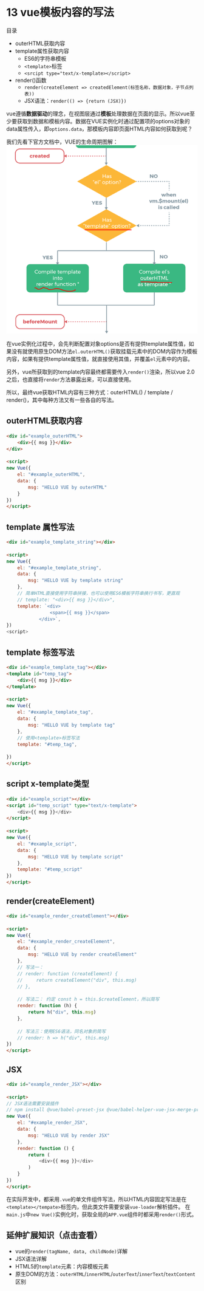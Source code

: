 # 13 vue模板内容的写法

目录
- outerHTML获取内容
- template属性获取内容
    - ES6的字符串模板
    - `<template>`标签
    - `<srcipt type="text/x-template></script>`
- render()函数
    - `render(createElement => createdElement(标签名称，数据对象，子节点列表))`
    - JSX语法：`render(() => {return (JSX)})`

vue遵循**数据驱动**的理念，在视图层通过**模板**处理数据在页面的显示。所以vue至少要获取到数据和模板内容。数据在VUE实例化时通过配置项的options对象的data属性传入，即`options.data`，那模板内容即页面HTML内容如何获取到呢？

我们先看下官方文档中，VUE的生命周期图解：
![outerHTML-template-render](../image/outerHTML-template-render.png)

在vue实例化过程中，会先判断配置对象options是否有提供template属性值，如果没有就使用原生DOM方法`el.outerHTML()`获取挂载元素中的DOM内容作为模板内容，如果有提供template属性值，就直接使用其值，并覆盖`el`元素中的内容。

另外，vue所获取到的template内容最终都需要传入`render()`渲染，所以vue 2.0之后，也直接将`render`方法暴露出来，可以直接使用。

所以，最终vue获取HTML内容有三种方式：outerHTML() / template / render()，其中每种方法又有一些各自的写法。

## outerHTML获取内容
```html
<div id="example_outerHTML">
    <div>{{ msg }}</div>
</div>

<script>
new Vue({
    el: "#example_outerHTML",
    data: {
        msg: "HELLO VUE by outerHTML"
    }
})
</script>
```
## template 属性写法
```html
<div id="example_template_string"></div>

<script>
new Vue({
    el: "#example_template_string",
    data: {
        msg: "HELLO VUE by template string"
    },
    // 简单HTML直接使用字符串拼接，也可以使用ES6模板字符串换行书写，更直观
    // template: "<div>{{ msg }}</div>",
    template: `<div>
                <span>{{ msg }}</span>
            </div>`,
})
<script>
```
## template 标签写法
```html
<div id="example_template_tag"></div>
<template id="temp_tag">
    <div>{{ msg }}</div>
</template>

<script>
new Vue({
    el: "#example_template_tag",
    data: {
        msg: "HELLO VUE by template tag"
    },
    // 使用<template>标签写法
    template: "#temp_tag",
    
})
</script>
```
## script x-template类型
```html
<div id="example_script"></div>
<script id="temp_script" type="text/x-template">
    <div>{{ msg }}</div>
</script>

<script>
new Vue({
    el: "#example_script",
    data: {
        msg: "HELLO VUE by template script"
    },
    template: "#temp_script"
})
</script>
```
## render(createElement)
```html
<div id="example_render_createElement"></div>

<script>
new Vue({
    el: "#example_render_createElement",
    data: {
        msg: "HELLO VUE by render createElement"
    },
    // 写法一：
    // render: function (createElement) {
    //     return createElement("div", this.msg)
    // },

    // 写法二： 约定 const h = this.$createElement，所以简写
    render: function (h) {
        return h("div", this.msg)
    },

    // 写法三：使用ES6语法，同名对象的简写
    // render: h => h("div", this.msg)
})
</script>
```
## JSX
```html
<div id="example_render_JSX"></div>

<script>
// JSX语法需要安装插件
// npm install @vue/babel-preset-jsx @vue/babel-helper-vue-jsx-merge-props
new Vue({
    el: "#example_render_JSX",
    data: {
        msg: "HELLO VUE by render JSX"
    },
    render: function () {
        return (
            <div>{{ msg }}</div>
        )
    }
})
</script>
```
在实际开发中，都采用`.vue`的单文件组件写法，所以HTML内容固定写法是在`<template></tempate>`标签内，但此类文件需要安装`vue-loader`解析插件。
在`main.js`中`new Vue()`实例化时，获取全局的`APP.vue`组件时都采用`render()`形式。

## 延伸扩展知识（点击查看）

- vue的`render(tagName, data, childNode)`详解
- JSX语法详解
- HTML5的`template`元素：内容模板元素
- 原生DOM的方法：`outerHTML`/`innerHTML`/`outerText`/`innerText`/`textContent`区别